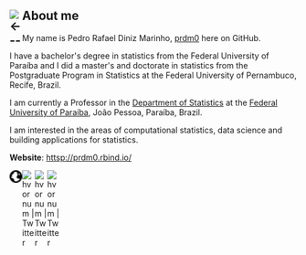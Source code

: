 ## <img align="left" alt="<---" width="22px" style="padding-top: 0.1em;" src="https://cdn.jsdelivr.net/npm/simple-icons@4.22.0/icons/archlinux.svg" /> About me

My name is Pedro Rafael Diniz Marinho, [prdm0](https://github.com/prdm0) here on GitHub.

I have a bachelor's degree in statistics from the Federal University of Paraíba and I did a master's and doctorate in statistics from the Postgraduate Program in Statistics at the Federal University of Pernambuco, Recife, Brazil.

I am currently a Professor in the [Department of Statistics](https://www.ufpb.br/de) at the [Federal University of Paraíba](https://www.ufpb.br/), João Pessoa, Paraíba, Brazil.

I am interested in the areas of computational statistics, data science and building applications for statistics.

**Website**: [httsp://prdm0.rbind.io/](https://prdm0.rbind.io)

[<img align="left" alt="hvornum.se" width="22px" src="https://raw.githubusercontent.com/iconic/open-iconic/master/svg/globe.svg" />][website]
[<img align="left" alt="hvornum | Twitter" width="22px" src="https://cdn.jsdelivr.net/npm/simple-icons@4.22.0/icons/instagram.svg" />][instagram]
[<img align="left" alt="hvornum | Twitter" width="22px" src="https://cdn.jsdelivr.net/npm/simple-icons@4.22.0/icons/twitter.svg" />][twitter]
[<img align="left" alt="hvornum | Twitter" width="22px" src="https://cdn.jsdelivr.net/npm/simple-icons@4.22.0/icons/spotify.svg" />][spotify]

[website]: https://prdm0.rbind.io
[twitter]: https://twitter.com/Pedro_Rafael1
[instagram]: https://www.instagram.com/prdm.0
[spotify]: https://open.spotify.com/playlist/2XvsWAVpQBY2Ks6EZ0tQFU?si=T9aKqeUzQlCKsbaC1fqK5g


